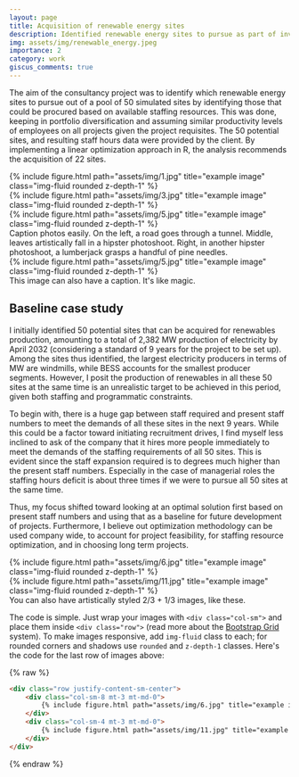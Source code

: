 ```yaml
---
layout: page
title: Acquisition of renewable energy sites
description: Identified renewable energy sites to pursue as part of investment portfolio
img: assets/img/renewable_energy.jpeg
importance: 2
category: work 
giscus_comments: true
---
```


The aim of the consultancy project was to identify which renewable energy sites to pursue out of a pool of 50 simulated sites by identifying those that could be procured based on available staffing resources. This was done, keeping in portfolio diversification and assuming similar productivity levels of employees on all projects given the project requisites. The 50 potential sites, and resulting staff hours data were provided by the client. By implementing a linear optimization approach in R, the analysis recommends the acquisition of 22 sites.


<div class="row">
    <div class="col-sm mt-3 mt-md-0">
        {% include figure.html path="assets/img/1.jpg" title="example image" class="img-fluid rounded z-depth-1" %}
    </div>
    <div class="col-sm mt-3 mt-md-0">
        {% include figure.html path="assets/img/3.jpg" title="example image" class="img-fluid rounded z-depth-1" %}
    </div>
    <div class="col-sm mt-3 mt-md-0">
        {% include figure.html path="assets/img/5.jpg" title="example image" class="img-fluid rounded z-depth-1" %}
    </div>
</div>
<div class="caption">
    Caption photos easily. On the left, a road goes through a tunnel. Middle, leaves artistically fall in a hipster photoshoot. Right, in another hipster photoshoot, a lumberjack grasps a handful of pine needles.
</div>
<div class="row">
    <div class="col-sm mt-3 mt-md-0">
        {% include figure.html path="assets/img/5.jpg" title="example image" class="img-fluid rounded z-depth-1" %}
    </div>
</div>
<div class="caption">
    This image can also have a caption. It's like magic.
</div>


<h2>Baseline case study</h2>

I initially identified 50 potential sites that can be acquired for renewables production, amounting to a total of 2,382 MW production of electricity by April 2032 (considering a standard of 9 years for the project to be set up). Among the sites thus identified, the largest electricity producers in terms of MW are windmills, while BESS accounts for the smallest producer segments. However, I posit the production of renewables in all these 50 sites at the same time is an unrealistic target to be achieved in this period, given both staffing and programmatic constraints.

To begin with, there is a huge gap between staff required and present staff numbers to meet the demands of all these sites in the next 9 years. While this could be a factor toward initiating recruitment drives, I find myself less inclined to ask of the company that it hires more people immediately to meet the demands of the staffing requirements of all 50 sites. This is evident since the staff expansion required is to degrees much higher than the present staff numbers. Especially in the case of managerial roles the staffing hours deficit is about three times if we were to pursue all 50 sites at the same time.

Thus, my focus shifted toward looking at an optimal solution first based on present staff numbers and using that as a baseline for future development of projects. Furthermore, I believe out optimization methodology can be used company wide, to account for project feasibility, for staffing resource optimization, and in choosing long term projects.

<div class="row justify-content-sm-center">
    <div class="col-sm-8 mt-3 mt-md-0">
        {% include figure.html path="assets/img/6.jpg" title="example image" class="img-fluid rounded z-depth-1" %}
    </div>
    <div class="col-sm-4 mt-3 mt-md-0">
        {% include figure.html path="assets/img/11.jpg" title="example image" class="img-fluid rounded z-depth-1" %}
    </div>
</div>
<div class="caption">
    You can also have artistically styled 2/3 + 1/3 images, like these.
</div>


The code is simple.
Just wrap your images with `<div class="col-sm">` and place them inside `<div class="row">` (read more about the <a href="https://getbootstrap.com/docs/4.4/layout/grid/">Bootstrap Grid</a> system).
To make images responsive, add `img-fluid` class to each; for rounded corners and shadows use `rounded` and `z-depth-1` classes.
Here's the code for the last row of images above:

{% raw %}
```html
<div class="row justify-content-sm-center">
    <div class="col-sm-8 mt-3 mt-md-0">
        {% include figure.html path="assets/img/6.jpg" title="example image" class="img-fluid rounded z-depth-1" %}
    </div>
    <div class="col-sm-4 mt-3 mt-md-0">
        {% include figure.html path="assets/img/11.jpg" title="example image" class="img-fluid rounded z-depth-1" %}
    </div>
</div>
```
{% endraw %}
